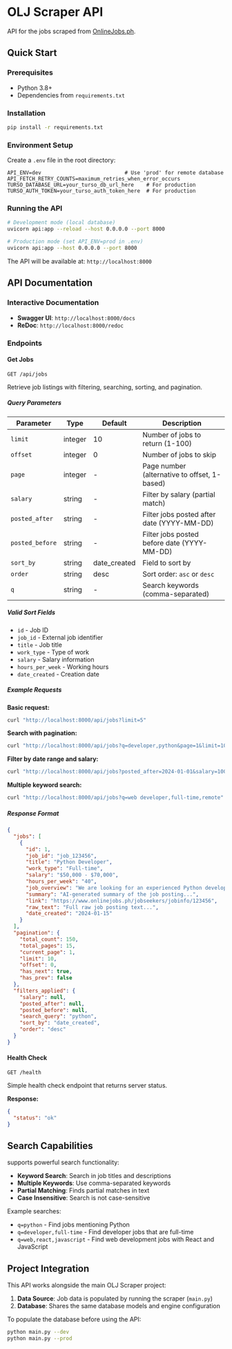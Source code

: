 # OLJ Scraper API

API for the jobs scraped from [OnlineJobs.ph](https://www.onlinejobs.ph).

## Quick Start

### Prerequisites
- Python 3.8+
- Dependencies from `requirements.txt`

### Installation
```bash
pip install -r requirements.txt
```

### Environment Setup
Create a `.env` file in the root directory:
```env
API_ENV=dev                           # Use 'prod' for remote database
API_FETCH_RETRY_COUNTS=maximum_retries_when_error_occurs
TURSO_DATABASE_URL=your_turso_db_url_here    # For production
TURSO_AUTH_TOKEN=your_turso_auth_token_here  # For production
```

### Running the API
```bash
# Development mode (local database)
uvicorn api:app --reload --host 0.0.0.0 --port 8000

# Production mode (set API_ENV=prod in .env)
uvicorn api:app --host 0.0.0.0 --port 8000
```

The API will be available at: `http://localhost:8000`

## API Documentation

### Interactive Documentation
- **Swagger UI**: `http://localhost:8000/docs`
- **ReDoc**: `http://localhost:8000/redoc`

### Endpoints

#### Get Jobs
```http
GET /api/jobs
```

Retrieve job listings with filtering, searching, sorting, and pagination.

##### Query Parameters

| Parameter | Type | Default | Description |
|-----------|------|---------|-------------|
| `limit` | integer | 10 | Number of jobs to return (1-100) |
| `offset` | integer | 0 | Number of jobs to skip |
| `page` | integer | - | Page number (alternative to offset, 1-based) |
| `salary` | string | - | Filter by salary (partial match) |
| `posted_after` | string | - | Filter jobs posted after date (YYYY-MM-DD) |
| `posted_before` | string | - | Filter jobs posted before date (YYYY-MM-DD) |
| `sort_by` | string | date_created | Field to sort by |
| `order` | string | desc | Sort order: `asc` or `desc` |
| `q` | string | - | Search keywords (comma-separated) |

##### Valid Sort Fields
- `id` - Job ID
- `job_id` - External job identifier  
- `title` - Job title
- `work_type` - Type of work
- `salary` - Salary information
- `hours_per_week` - Working hours
- `date_created` - Creation date

##### Example Requests

**Basic request:**
```bash
curl "http://localhost:8000/api/jobs?limit=5"
```

**Search with pagination:**
```bash
curl "http://localhost:8000/api/jobs?q=developer,python&page=1&limit=10"
```

**Filter by date range and salary:**
```bash
curl "http://localhost:8000/api/jobs?posted_after=2024-01-01&salary=1000&sort_by=date_created&order=desc"
```

**Multiple keyword search:**
```bash
curl "http://localhost:8000/api/jobs?q=web developer,full-time,remote"
```

##### Response Format
```json
{
  "jobs": [
    {
      "id": 1,
      "job_id": "job_123456",
      "title": "Python Developer",
      "work_type": "Full-time",
      "salary": "$50,000 - $70,000",
      "hours_per_week": "40",
      "job_overview": "We are looking for an experienced Python developer...",
      "summary": "AI-generated summary of the job posting...",
      "link": "https://www.onlinejobs.ph/jobseekers/jobinfo/123456",
      "raw_text": "Full raw job posting text...",
      "date_created": "2024-01-15"
    }
  ],
  "pagination": {
    "total_count": 150,
    "total_pages": 15,
    "current_page": 1,
    "limit": 10,
    "offset": 0,
    "has_next": true,
    "has_prev": false
  },
  "filters_applied": {
    "salary": null,
    "posted_after": null,
    "posted_before": null,
    "search_query": "python",
    "sort_by": "date_created",
    "order": "desc"
  }
}
```

#### Health Check
```http
GET /health
```

Simple health check endpoint that returns server status.

**Response:**
```json
{
  "status": "ok"
}
```
## Search Capabilities

supports powerful search functionality:

- **Keyword Search**: Search in job titles and descriptions
- **Multiple Keywords**: Use comma-separated keywords
- **Partial Matching**: Finds partial matches in text
- **Case Insensitive**: Search is not case-sensitive

Example searches:
- `q=python` - Find jobs mentioning Python
- `q=developer,full-time` - Find developer jobs that are full-time
- `q=web,react,javascript` - Find web development jobs with React and JavaScript

## Project Integration

This API works alongside the main OLJ Scraper project:

1. **Data Source**: Job data is populated by running the scraper (`main.py`)
2. **Database**: Shares the same database models and engine configuration

To populate the database before using the API:
```bash
python main.py --dev   
python main.py --prod 
```